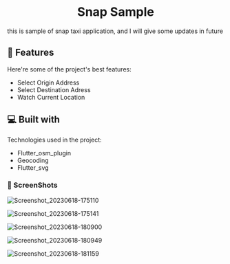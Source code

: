 <h1 align="center" id="title">Snap Sample</h1>

<p id="description">this is sample of snap taxi application, and I will give some updates in future</p>

 
<h2>🦉 Features</h2>

Here're some of the project's best features:

*   Select Origin Address
*   Select Destination Adress
*   Watch Current Location

  
<h2>💻 Built with</h2>

Technologies used in the project:

*   Flutter_osm_plugin
*   Geocoding
*   Flutter_svg

<h3>🦖 ScreenShots</h3> 



![Screenshot_20230618-175110](https://github.com/poyaaghajani/Snap-Sample/assets/107408431/14f69a26-c55c-4c5d-9637-fc4a07dcf6f3)



![Screenshot_20230618-175141](https://github.com/poyaaghajani/Snap-Sample/assets/107408431/74d39413-999d-4785-9d8d-4a5aac619b7e)




![Screenshot_20230618-180900](https://github.com/poyaaghajani/Snap-Sample/assets/107408431/79ecf200-b603-4f3f-a140-13783ecde37d)



![Screenshot_20230618-180949](https://github.com/poyaaghajani/Snap-Sample/assets/107408431/ad332958-384a-4107-bc5d-115a486b3461)



![Screenshot_20230618-181159](https://github.com/poyaaghajani/Snap-Sample/assets/107408431/5cc54e16-464b-4ade-9b8b-6bbe72539090)






